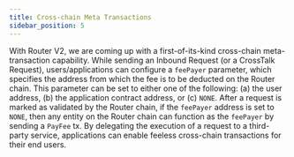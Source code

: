 ```yaml
---
title: Cross-chain Meta Transactions
sidebar_position: 5
---
```


With Router V2, we are coming up with a first-of-its-kind cross-chain meta-transaction capability. While sending an Inbound Request (or a CrossTalk Request), users/applications can configure a `feePayer` parameter, which specifies the address from which the fee is to be deducted on the Router chain. This parameter can be set to either one of the following: (a) the user address, (b) the application contract address, or (c) `NONE`. After a request is marked as validated by the Router chain, if the `feePayer` address is set to `NONE`, then any entity on the Router chain can function as the `feePayer` by sending a `PayFee` tx. By delegating the execution of a request to a third-party service, applications can enable feeless cross-chain transactions for their end users.
